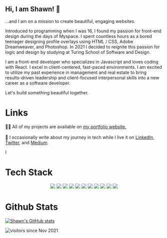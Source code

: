 <h2>Hi, I am Shawn! 👋 </h2>

<p> ...and I am on a mission to create beautiful, engaging websites.

Introduced to programming when I was 16, I found my passion for front-end design during the days of Myspace. I spent countless hours as a bored teenager designing profile overlays using HTML / CSS, Adobe Dreamweaver, and Photoshop. In 2021 I decided to reignite this passion for logic and design by studying at Turing School of Software and Design.

I am a front-end developer who specializes in Javascript and loves coding with React. I excel in client-centered, fast-paced environments. I am excited to utilize my past experience in management and real estate to bring results-driven leadership and client-focused interpersonal skills into a new career as a software developer.

Let's build something beautiful together. </p> 

# Links

👨‍💻 All of my projects are available on <a href="https://www.shawnmcmahon.com">my portfolio website.</a> 
<br/> 
<br/>
📝 I occasionally write about my journey in tech while I live it on <a href="https://www.linkedin.com/in/shawnpmcmahon/">LinkedIn</a>, <a href="https://twitter.com/DOPE_A_MEAN">Twitter</a>, and <a href="https://medium.com/@shawnmcmahondev">Medium</a>. 

I 

# Tech Stack
 <p align='center'>
  <img src="https://img.shields.io/badge/javascript-%23323330.svg?style=for-the-badge&logo=javascript&logoColor=%23F7DF1E" />
  <img src="https://img.shields.io/badge/react-%2320232a.svg?style=for-the-badge&logo=react&logoColor=%2361DAFB" />
  <img src="https://img.shields.io/badge/html5-%23E34F26.svg?style=for-the-badge&logo=html5&logoColor=white" />
  <img src="https://img.shields.io/badge/css3-%231572B6.svg?style=for-the-badge&logo=css3&logoColor=white" />
  <img src="https://img.shields.io/badge/SASS-hotpink.svg?style=for-the-badge&logo=SASS&logoColor=white" />
  <img src="https://img.shields.io/badge/git-%23F05033.svg?style=for-the-badge&logo=git&logoColor=white" />
  <img src="https://img.shields.io/badge/-mocha-%238D6748?style=for-the-badge&logo=mocha&logoColor=white" />
  <img src="https://img.shields.io/badge/-cypress-%23E5E5E5?style=for-the-badge&logo=cypress&logoColor=058a5e" />
  <img src="https://img.shields.io/badge/heroku-%23430098.svg?style=for-the-badge&logo=heroku&logoColor=white" />
  <img src="https://img.shields.io/badge/CIRCLECI-%23161616.svg?style=for-the-badge&logo=circleci&logoColor=white" />
  <img src="https://img.shields.io/badge/-ApolloGraphQL-311C87?style=for-the-badge&logo=apollo-graphql" />
  
</p>

# Github Stats 
[![Shawn's GitHub stats](https://github-readme-stats.vercel.app/api?username=shawnmcmahon&theme=dracula)](https://github.com/shawnmcmahon/github-readme-stats)

![visitors](https://visitor-badge.deta.dev/badge?page_id=shawnmcmahon.shawnmcmahon.visitor-badge) since Nov 2021
